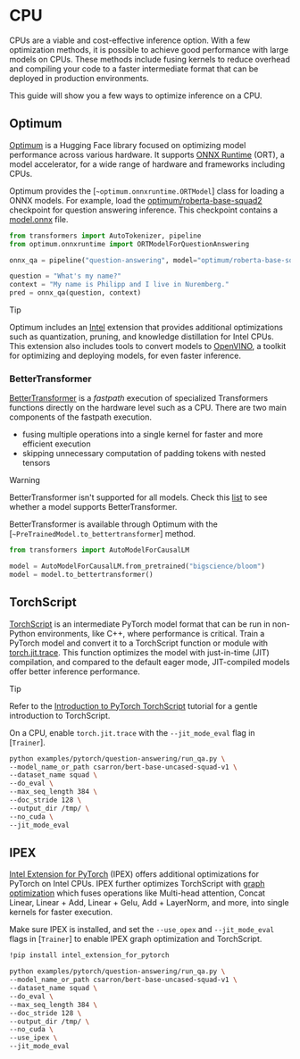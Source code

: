 <!--Copyright 2024 The HuggingFace Team. All rights reserved.

Licensed under the Apache License, Version 2.0 (the "License"); you may not use this file except in compliance with
the License. You may obtain a copy of the License at

http://www.apache.org/licenses/LICENSE-2.0

Unless required by applicable law or agreed to in writing, software distributed under the License is distributed on
an "AS IS" BASIS, WITHOUT WARRANTIES OR CONDITIONS OF ANY KIND, either express or implied. See the License for the

⚠️ Note that this file is in Markdown but contain specific syntax for our doc-builder (similar to MDX) that may not be
rendered properly in your Markdown viewer.

-->

# CPU

CPUs are a viable and cost-effective inference option. With a few optimization methods, it is possible to achieve good performance with large models on CPUs. These methods include fusing kernels to reduce overhead and compiling your code to a faster intermediate format that can be deployed in production environments. 

This guide will show you a few ways to optimize inference on a CPU.

## Optimum

[Optimum](https://hf.co/docs/optimum/en/index) is a Hugging Face library focused on optimizing model performance across various hardware. It supports [ONNX Runtime](https://onnxruntime.ai/docs/) (ORT), a model accelerator, for a wide range of hardware and frameworks including CPUs.

Optimum provides the [`~optimum.onnxruntime.ORTModel`] class for loading a ONNX models. For example, load the [optimum/roberta-base-squad2](https://hf.co/optimum/roberta-base-squad2) checkpoint for question answering inference. This checkpoint contains a [model.onnx](https://hf.co/optimum/roberta-base-squad2/blob/main/model.onnx) file.

```py
from transformers import AutoTokenizer, pipeline
from optimum.onnxruntime import ORTModelForQuestionAnswering

onnx_qa = pipeline("question-answering", model="optimum/roberta-base-squad2", tokenizer="deepset/roberta-base-squad2")

question = "What's my name?"
context = "My name is Philipp and I live in Nuremberg."
pred = onnx_qa(question, context)
```

> [!TIP]
> Optimum includes an [Intel](https://hf.co/docs/optimum/intel/index) extension that provides additional optimizations such as quantization, pruning, and knowledge distillation for Intel CPUs. This extension also includes tools to convert models to [OpenVINO](https://hf.co/docs/optimum/intel/inference), a toolkit for optimizing and deploying models, for even faster inference.

### BetterTransformer

[BetterTransformer](https://pytorch.org/blog/a-better-transformer-for-fast-transformer-encoder-inference/) is a *fastpath* execution of specialized Transformers functions directly on the hardware level such as a CPU. There are two main components of the fastpath execution.

- fusing multiple operations into a single kernel for faster and more efficient execution
- skipping unnecessary computation of padding tokens with nested tensors

> [!WARNING]
> BetterTransformer isn't supported for all models. Check this [list](https://hf.co/docs/optimum/bettertransformer/overview#supported-models) to see whether a model supports BetterTransformer.

BetterTransformer is available through Optimum with the [`~PreTrainedModel.to_bettertransformer`] method.

```py
from transformers import AutoModelForCausalLM

model = AutoModelForCausalLM.from_pretrained("bigscience/bloom")
model = model.to_bettertransformer()
```

## TorchScript

[TorchScript](https://pytorch.org/docs/stable/jit.html) is an intermediate PyTorch model format that can be run in non-Python environments, like C++, where performance is critical. Train a PyTorch model and convert it to a TorchScript function or module with [torch.jit.trace](https://pytorch.org/docs/stable/generated/torch.jit.trace.html). This function optimizes the model with just-in-time (JIT) compilation, and compared to the default eager mode, JIT-compiled models offer better inference performance.

> [!TIP]
> Refer to the [Introduction to PyTorch TorchScript](https://pytorch.org/tutorials/beginner/Intro_to_TorchScript_tutorial.html) tutorial for a gentle introduction to TorchScript.

On a CPU, enable `torch.jit.trace` with the `--jit_mode_eval` flag in [`Trainer`].

```bash
python examples/pytorch/question-answering/run_qa.py \
--model_name_or_path csarron/bert-base-uncased-squad-v1 \
--dataset_name squad \
--do_eval \
--max_seq_length 384 \
--doc_stride 128 \
--output_dir /tmp/ \
--no_cuda \
--jit_mode_eval
```

## IPEX

[Intel Extension for PyTorch](https://intel.github.io/intel-extension-for-pytorch/cpu/latest/tutorials/getting_started.html) (IPEX) offers additional optimizations for PyTorch on Intel CPUs. IPEX further optimizes TorchScript with [graph optimization](https://intel.github.io/intel-extension-for-pytorch/cpu/latest/tutorials/features/graph_optimization.html) which fuses operations like Multi-head attention, Concat Linear, Linear + Add, Linear + Gelu, Add + LayerNorm, and more, into single kernels for faster execution.

Make sure IPEX is installed, and set the `--use_opex` and `--jit_mode_eval` flags in [`Trainer`] to enable IPEX graph optimization and TorchScript.

```bash
!pip install intel_extension_for_pytorch
```

```bash
python examples/pytorch/question-answering/run_qa.py \
--model_name_or_path csarron/bert-base-uncased-squad-v1 \
--dataset_name squad \
--do_eval \
--max_seq_length 384 \
--doc_stride 128 \
--output_dir /tmp/ \
--no_cuda \
--use_ipex \
--jit_mode_eval
```

